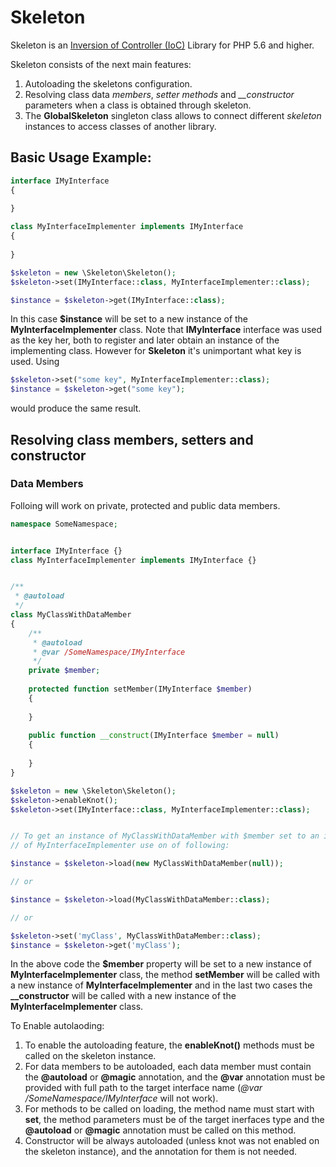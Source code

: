 # Skeleton
Skeleton is an [Inversion of Controller (IoC)](https://en.wikipedia.org/wiki/Inversion_of_control) Library for PHP 5.6 and higher.

Skeleton consists of the next main features:

1. Autoloading the skeletons configuration.
2. Resolving class data *members*, *setter methods* and *\__constructor* parameters when a class is obtained through skeleton.
3. The **GlobalSkeleton** singleton class allows to connect different *skeleton* instances to access classes of another library.

## Basic Usage Example:

```php
interface IMyInterface
{
	
}

class MyInterfaceImplementer implements IMyInterface
{
	
}

$skeleton = new \Skeleton\Skeleton();
$skeleton->set(IMyInterface::class, MyInterfaceImplementer::class);

$instance = $skeleton->get(IMyInterface::class);
```

In this case **$instance** will be set to a new instance of the **MyInterfaceImplementer** class.
Note that **IMyInterface** interface was used as the key her, both to register and later obtain an instance of the implementing class. However for **Skeleton** it's unimportant what key is used. Using

```php
$skeleton->set("some key", MyInterfaceImplementer::class);
$instance = $skeleton->get("some key");
```

would produce the same result. 

## Resolving class members, setters and constructor
### Data Members

Folloing will work on private, protected and public data members.

```php
namespace SomeNamespace;


interface IMyInterface {}
class MyInterfaceImplementer implements IMyInterface {}


/**
 * @autoload
 */
class MyClassWithDataMember
{
	/**
	 * @autoload
	 * @var /SomeNamespace/IMyInterface
	 */
	private $member;
	
	protected function setMember(IMyInterface $member) 
	{
		
	}
	
	public function __construct(IMyInterface $member = null)
	{
		
	}
}

$skeleton = new \Skeleton\Skeleton();
$skeleton->enableKnot();
$skeleton->set(IMyInterface::class, MyInterfaceImplementer::class);


// To get an instance of MyClassWithDataMember with $member set to an instance
// of MyInterfaceImplementer use on of following: 

$instance = $skeleton->load(new MyClassWithDataMember(null));

// or

$instance = $skeleton->load(MyClassWithDataMember::class);

// or

$skeleton->set('myClass', MyClassWithDataMember::class);
$instance = $skeleton->get('myClass');
```

In the above code the **$member** property will be set to a new instance of **MyInterfaceImplementer** class, 
the method **setMember** will be called with a new instance of **MyInterfaceImplementer** and in the last two cases the **__constructor** will be called with a new instance of the **MyInterfaceImplementer** class.

To Enable autolaoding:

1. To enable the autoloading feature, the **enableKnot()** methods must be called on the skeleton instance.
2. For data members to be autoloaded, each data member must contain the **@autoload** or **@magic** annotation, and the **@var** annotation must be provided with full path to the target interface name (_@var /SomeNamespace/IMyInterface_ will not work).
3. For methods to be called on loading, the method name must start with **set**, the method parameters must be of the target inerfaces type and the **@autoload** or **@magic** annotation must be called on this method.
4. Constructor will be always autoloaded (unless knot was not enabled on the skeleton instance), and the annotation for them is not needed.
